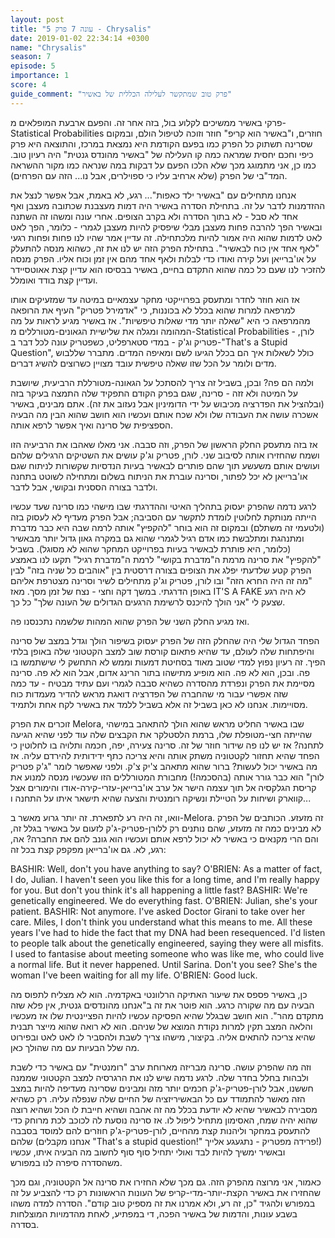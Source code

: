 ```yaml
---
layout: post
title: "עונה 7 פרק 5 - Chrysalis"
date: 2019-01-02 22:34:14 +0300
name: "Chrysalis"
season: 7
episode: 5
importance: 1
score: 4
guide_comment: "פרק טוב שמתקשר לעלילה הכללית של באשיר"
---
```

פרקי באשיר ממשיכים לקלוע בול, בזה אחר זה. והפעם ארבעת המופלאים מ-Statistical Probabilities חוזרים, ו"באשיר הוא קריפ" חוזר וזוכה לטיפול הולם, ובמקום שסרינה תשתוק כל הפרק כמו בפעם הקודמת היא נמצאת במרכז, והתוצאה היא פרק כיפי וחכם יחסית שמראה כמה קו העלילה של "באשיר מהונדס גנטית" היה רעיון טוב. כמו כן, אני מתמוגג מכך שלא הלכו הפעם על דבקות במה שנראה כמו מקור ההשראה המד"בי של הפרק (שלא ארחיב עליו כי ספוילרים, אבל נו... הזה עם הפרחים).

אנחנו מתחילים עם "באשיר ילד כאפות"... רגע, לא באמת, אבל אפשר לנצל את ההזדמנות לדבר על זה. בתחילת הסדרה באשיר היה דמות מעצבנת שכתובה מעצבן ואף אחד לא סבל - לא בתוך הסדרה ולא בקרב הצופים. אחרי עונה ומשהו זה השתנה ובאשיר הפך להרבה פחות מעצבן מבלי שיפסיק להיות מעצבן לגמרי - כלומר, הפך לאט לאט לדמות שהוא היה אמור להיות מלכתחילה. זה עדיין אמר שהיו לנו פחות ופחות רגעי "לאף אחד אין כוח לבאשיר". בתחילת הפרק הזה יש לנו את זה, כשהוא מנסה להתעלק על או'ברייאן ועל קירה ואודו כדי לבלות ולאף אחד מהם אין זמן וכוח אליו. הפרק מנסה להזכיר לנו שעם כל כמה שהוא התקדם בחיים, באשיר בבסיסו הוא עדיין קצת אאוטסיידר ועדיין קצת בודד ואומלל.

אז הוא חוזר לחדר ומתעסק בפרוייקטי מחקר עצמאיים במיטה עד שמזעיקים אותו למרפאה למרות שהוא בכלל לא בכוננות, כי "אדמירל פטריק" העיף את הרופאה מהמרפאה כי היא "שאלה יותר מדי שאלות טיפשיות". אז באשיר מגיע לראות על מה המהומה ומגלה את שלישיית הגאונים-מטורללים מ-Statistical Probabilities - לורן, פטריק וג'ק - במדי סטארפליט, כשפטריק עונה לכל דבר ב-"That's a Stupid Question", כולל לשאלות איך הם בכלל הגיעו לשם ומאיפה המדים. מתברר שללבוש מדים ולומר על הכל שזו שאלה טיפשית עובד מצויין כשרוצים להשיג דברים.

ולמה הם פה? ובכן, בשביל זה צריך להסתכל על הגאונה-מטורללת הרביעית, שיושבת על המיטה ולא זזה - סרינה, שגם בפרק הקודם התפקיד שלה התמצה בעיקר בזה (ובלהציל את הפדרציה מכיבוש על ידי הדומיניון אבל נעזוב את זה). אתם מבינים, באשיר אשכרה עושה את העבודה שלו ולא שכח אותם ועכשיו הוא חושב שהוא הבין מה הבעיה הספציפית של סרינה ואיך אפשר לרפא אותה.

אז בזה מתעסק החלק הראשון של הפרק, וזה סבבה. אני מאלו שאהבו את הרביעיה הזו ושמח שהחזירו אותה לסיבוב שני. לורן, פטריק וג'ק עושים את השטיקים הרגילים שלהם ועושים אותם משעשע תוך שהם פותרים לבאשיר בעיות הנדסיות שקשורות לניתוח שגם או'ברייאן לא יכל לפתור, וסרינה עוברת את הניתוח בשלום ומתחילה לשוטט בתחנה ולדבר בצורה הססנית ובקושי, אבל לדבר.

לרגע נדמה שהפרק יעסוק בתהליך האיטי וההדרגתי שבו מישהי כמו סרינה שעד עכשיו הייתה מנותקת לחלוטין לומדת לתקשר עם הסביבה; אבל הפרק מעדיף לא לעסוק בזה (ולטעמי זה משתלם) ובמקום זה הוא בוחר "להקפיץ" אותה לרמה שבה היא כבר מדברת ומתנהגת ומתלבשת כמו אדם רגיל לגמרי שהוא גם במקרה גאון גדול יותר מבאשיר (כלומר, היא פותרת לבאשיר בעיות בפרוייקט המחקר שהוא לא מסוגל). בשביל "להקפיץ" את סרינה מרמת ה"מדברת בקושי" לרמת ה"מדברת רגיל" תקעו לנו באמצע הפרק קטע שלדעתי יפלג את הצופים בצורה דרסטית בין "אוהבים כל שניה בזה" לבין "מה זה היה החרא הזה" ובו לורן, פטריק וג'ק מתחילים לשיר וסרינה מצטרפת אליהם באופן הדרגתי. במשך דקה וחצי - נצח של זמן מסך. מאז IT'S A FAKE לא היה רגע שצעק לי "אני הולך להיכנס לרשימת הרגעים הגדולים של העונה שלך" כל כך.

ואז מגיע החלק השני של הפרק שהוא המהות שלשמה נתכנסנו פה.

הפחד הגדול שלי היה שהחלק הזה של הפרק יעסוק בשיפור הולך וגדל במצב של סרינה והיפתחות שלה לעולם, עד שהיא פתאום קורסת שוב למצב הקטטוני שלה באופן בלתי הפיך. זה רעיון נפוץ למדי שטוב מאוד בסחיטת דמעות וממש לא התחשק לי שישתמשו בו פה. ובכן, הוא לא פה. הוא מופיע מתישהו בתור הרינג אדום, אבל הוא לא פה. סרינה מסיימת את הפרק ונפרדת מהסדרה כשהיא סבבה לגמרי ועם עתיד מבטיח - עד כמה שזה אפשרי עבור מי שהחברה של הפדרציה דואגת מראש להדיר מעמדות כוח מסויימות. אנחנו לא כאן בשביל זה אלא בשביל ללמד את באשיר לקח אחת ולתמיד.

זוכרים את הפרק Melora, שבו באשיר החליט מראש שהוא הולך להתאהב במישהי שהייתה חצי-מטופלת שלו, ברמת הלסטלקר את הקבצים שלה עוד לפני שהיא הגיעה לתחנה? אז יש לנו פה שידור חוזר של זה. סרינה צעירה, יפה, חכמה ותלויה בו לחלוטין כי הפחד שהיא תחזור לקטטוניה משתק אותה והיא צריכה כתף ידידותית להירדם עליה. אז מה באשיר יכול לעשות? ברור שהוא מתאהב צ'יק צ'ק. ולפני שאפשר לומר "ג'ק פטריק לורן" הוא כבר גורר אותה (בהסכמה!) מחבורת המטורללים הזו שעכשיו מנסה למנוע את קריסת הגלקסיה אל תוך עצמה הישר אל ערב או'ברייאן-עזרי-קירה-אודו והימורים אצל קווארק ושיחות על הטיילת ונשיקה רומנטית והצעה שהיא תישאר איתו על התחנה ו...

וואו, זה היה רע לתפארת. זה יותר גרוע מאשר ב-Melora. זה מזעזע. הכותבים של הפרק לא מבינים כמה זה מזעזע, שהם נותנים רק ללורן-פטריק-ג'ק לזעום על באשיר בגלל זה, והם הרי מקנאים כי באשיר לא יכול לרפא אותם ועכשיו הוא גונב להם את החברה? אה, רגע, לא. גם או'ברייאן מפקפק קצת בכל זה:

BASHIR: Well, don't you have anything to say? 
O'BRIEN: As a matter of fact, I do, Julian. I haven't seen you like this for a long time, and I'm really happy for you. But don't you think it's all happening a little fast? 
BASHIR: We're genetically engineered. We do everything fast. 
O'BRIEN: Julian, she's your patient. 
BASHIR: Not anymore. I've asked Doctor Girani to take over her care. Miles, I don't think you understand what this means to me. All these years I've had to hide the fact that my DNA had been resequenced. I'd listen to people talk about the genetically engineered, saying they were all misfits. I used to fantasise about meeting someone who was like me, who could live a normal life. But it never happened. Until Sarina. Don't you see? She's the woman I've been waiting for all my life. 
O'BRIEN: Good luck.

כן, באשיר פספס את שיעור האתיקה הרלוונטי באקדמיה. הוא לא מצליח לתפוס מה הבעיה עם מה שקורה כרגע. הוא פוטר את זה ב"אנחנו מהונדסים גנטית, אין פלא שזה מתקדם מהר". הוא חושב שבגלל שהיא הפסיקה עכשיו להיות הפציינטית שלו אז מעכשיו והלאה המצב תקין למרות נקודת המוצא של שניהם. הוא לא רואה שהוא מייצר תבנית שהיא צריכה להתאים אליה. בקיצור, מישהו צריך לשבת ולהסביר לו לאט לאט ובפירוט מה שלל הבעיות עם מה שהולך כאן.

וזה מה שהפרק עושה. סרינה מבריזה מארוחת ערב "רומנטית" עם באשיר כדי לשבת ולבהות בחלל בחדר שלה. לרגע נדמה שיש לנו את הרגרסיה למצב הקטטוני שממנה חששנו, אבל לורן-פטריק-ג'ק חכמים יותר מזה ומבינים שסרינה מעדיפה להיות במצב הזה מאשר להתמודד עם כל הבאשיריזציה של החיים שלה שנפלה עליה. רק כשהיא מסבירה לבאשיר שהיא לא יודעת בכלל מה זה אהבה ושהיא חייבת לו הכל ושהיא רוצה שהוא יהיה שמח, האסימון מתחיל ליפול לו. אז סרינה נוסעת לה לכוכב לכת מרוחק כדי להתעסק במחקר וליהנות קצת מהחיים, לורן-פטריק-ג'ק חוזרים להם למוסד בסבבה שלהם (אנחנו מקבלים "That's a stupid question!" פרידה מפטריק - נתגעגע אלייך!) ובאשיר ימשיך להיות לבד ואולי יתחיל סוף סוף לחשוב מה הבעיה איתו, עכשיו משהסדרה סיפרה לנו במפורש.

כאמור, אני מרוצה מהפרק הזה. גם מכך שלא החזירו את סרינה אל הקטטוניה, וגם מכך שהחזירו את באשיר הקצת-יותר-מדי-קריפ של העונות הראשונות רק כדי להצביע על זה במפורש ולהגיד "כן, זה רע, ולא אמרנו את זה מספיק טוב קודם". הסדרה למדה משהו בשבע עונות, והדמות של באשיר הפכה, די במפתיע, לאחת מהדמויות המוצלחות בסדרה.

